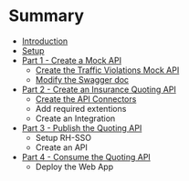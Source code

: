 # Summary

* [Introduction](README.md)
* [Setup](chapter1.md)
* [Part 1 - Create a Mock API](part-1-create-a-mock-api.md)
  * [Create the Traffic Violations Mock API](part-1-create-a-mock-api/create-the-traffic-violations-mock-api.md)
  * [Modify the Swagger doc](part-1-create-a-mock-api/modify-the-swagger-doc.md)
* [Part 2 - Create an Insurance Quoting API](part-2-create-an-insurance-quoting-api.md)
  * [Create the API Connectors](part-2-create-an-insurance-quoting-api/create-an-api-connector-for-traffic-violations.md)
  * Add required extentions
  * Create an Integration
* [Part 3 - Publish the Quoting API](part-3-expose-the-quoting-api.md)
  * Setup RH-SSO
  * Create an API
* [Part 4 - Consume the Quoting API](part-4-consume-the-quoting-api.md)
  * Deploy the Web App

